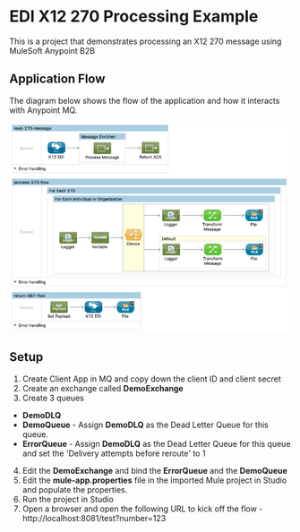 # EDI X12 270 Processing Example
This is a project that demonstrates processing an X12 270 message using MuleSoft Anypoint B2B

## Application Flow
The diagram below shows the flow of the application and how it interacts with Anypoint MQ.

<img src="https://raw.githubusercontent.com/djuang1/mulesoft-edi-x12-270-processing/master/assets/x12-270-processing.png" width="500px">

## Setup
1. Create Client App in MQ and copy down the client ID and client secret
2. Create an exchange called <b>DemoExchange</b>
3. Create 3 queues
  * <b>DemoDLQ</b>
  * <b>DemoQueue</b> - Assign <b>DemoDLQ</b> as the Dead Letter Queue for this queue.
  * <b>ErrorQueue</b> - Assign <b>DemoDLQ</b> as the Dead Letter Queue for this queue and set the 'Delivery attempts before reroute' to 1
4. Edit the <b>DemoExchange</b> and bind the <b>ErrorQueue</b> and the <b>DemoQueue</b>
5. Edit the <b>mule-app.properties</b> file in the imported Mule project in Studio and populate the properties.
6. Run the project in Studio
7. Open a browser and open the following URL to kick off the flow - http://localhost:8081/test?number=123
